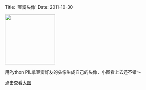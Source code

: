 Title: '豆瓣头像'
Date: 2011-10-30

<a href="http://aisk-wordpress.stor.sinaapp.com/uploads/2011/10/p1267620345.jpg"><img class="size-medium wp-image-58 alignleft" title="p1267620345" src="http://aisk-wordpress.stor.sinaapp.com/uploads/2011/10/p1267620345-300x300.jpg" alt="" width="160" height="160" /></a>

用Python PIL拿豆瓣好友的头像生成自己的头像，小图看上去还不错～

点击查看<a href="http://aisk-wordpress.stor.sinaapp.com/uploads/2011/10/p1267620345.jpg">大图</a>
